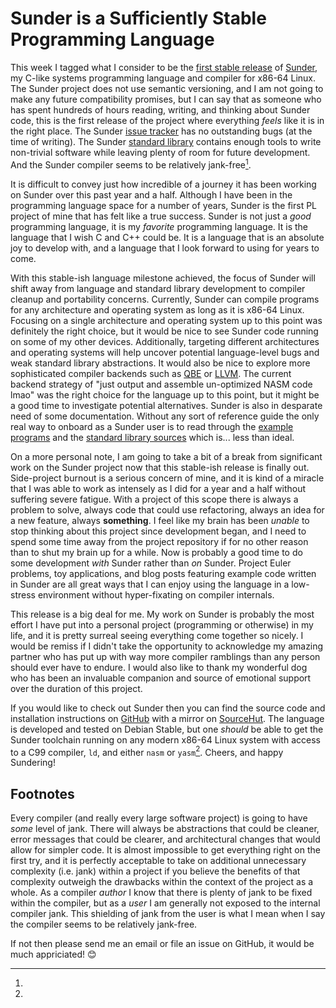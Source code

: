 Sunder is a Sufficiently Stable Programming Language
====================================================

This week I tagged what I consider to be the [first stable
release](https://github.com/ashn-dot-dev/sunder/releases/tag/2022.07.13) of
[Sunder](https://github.com/ashn-dot-dev/sunder), my C-like systems programming
language and compiler for x86-64 Linux. The Sunder project does not use
semantic versioning, and I am not going to make any future compatibility
promises, but I can say that as someone who has spent hundreds of hours
reading, writing, and thinking about Sunder code, this is the first release of
the project where everything *feels* like it is in the right place. The Sunder
[issue tracker](https://github.com/ashn-dot-dev/sunder/issues) has no
outstanding bugs (at the time of writing). The Sunder [standard
library](https://github.com/ashn-dot-dev/sunder/tree/2022.07.13/lib/std)
contains enough tools to write non-trivial software while leaving plenty of
room for future development. And the Sunder compiler seems to be relatively
jank-free[^1].

It is difficult to convey just how incredible of a journey it has been working
on Sunder over this past year and a half. Although I have been in the
programming language space for a number of years, Sunder is the first PL
project of mine that has felt like a true success. Sunder is not just a *good*
programming language, it is my *favorite* programming language. It is the
language that I wish C and C++ could be. It is a language that is an absolute
joy to develop with, and a language that I look forward to using for years to
come.

With this stable-ish language milestone achieved, the focus of Sunder will
shift away from language and standard library development to compiler cleanup
and portability concerns. Currently, Sunder can compile programs for any
architecture and operating system as long as it is x86-64 Linux. Focusing on a
single architecture and operating system up to this point was definitely the
right choice, but it would be nice to see Sunder code running on some of my
other devices. Additionally, targeting different architectures and operating
systems will help uncover potential language-level bugs and weak standard
library abstractions. It would also be nice to explore more sophisticated
compiler backends such as [QBE](https://c9x.me/compile/) or
[LLVM](https://llvm.org/). The current backend strategy of "just output and
assemble un-optimized NASM code lmao" was the right choice for the language up
to this point, but it might be a good time to investigate potential
alternatives. Sunder is also in desparate need of some documentation. Without
any sort of reference guide the only real way to onboard as a Sunder user is to
read through the [example
programs](https://github.com/ashn-dot-dev/sunder/tree/2022.07.13/examples) and
the [standard library
sources](https://github.com/ashn-dot-dev/sunder/tree/2022.07.13/lib/std) which
is... less than ideal.

On a more personal note, I am going to take a bit of a break from significant
work on the Sunder project now that this stable-ish release is finally out.
Side-project burnout is a serious concern of mine, and it is kind of a miracle
that I was able to work as intensely as I did for a year and a half without
suffering severe fatigue. With a project of this scope there is always a
problem to solve, always code that could use refactoring, always an idea for a
new feature, always **something**. I feel like my brain has been *unable* to
stop thinking about this project since development began, and I need to spend
some time away from the project repository if for no other reason than to shut
my brain up for a while. Now is probably a good time to do some development
*with* Sunder rather than *on* Sunder. Project Euler problems, toy
applications, and blog posts featuring example code written in Sunder are all
great ways that I can enjoy using the language in a low-stress environment
without hyper-fixating on compiler internals.

This release is a big deal for me. My work on Sunder is probably the most
effort I have put into a personal project (programming or otherwise) in my
life, and it is pretty surreal seeing everything come together so nicely. I
would be remiss if I didn't take the opportunity to acknowledge my amazing
partner who has put up with way more compiler ramblings than any person should
ever have to endure. I would also like to thank my wonderful dog who has been
an invaluable companion and source of emotional support over the duration of
this project.

If you would like to check out Sunder then you can find the source code and
installation instructions on [GitHub](https://github.com/ashn-dot-dev/sunder)
with a mirror on [SourceHut](https://git.sr.ht/~ashn/sunder). The language is
developed and tested on Debian Stable, but one *should* be able to get the
Sunder toolchain running on any modern x86-64 Linux system with access to a C99
compiler, `ld`, and either `nasm` or `yasm`[^2]. Cheers, and happy Sundering!

## Footnotes
[^1]:
Every compiler (and really every large software project) is going to have
*some* level of jank. There will always be abstractions that could be cleaner,
error messages that could be clearer, and architectural changes that would
allow for simpler code. It is almost impossible to get everything right on the
first try, and it is perfectly acceptable to take on additional unnecessary
complexity (i.e. jank) within a project if you believe the benefits of that
complexity outweigh the drawbacks within the context of the project as a whole.
As a compiler *author* I know that there is plenty of jank to be fixed within
the compiler, but as a *user* I am generally not exposed to the internal
compiler jank. This shielding of jank from the user is what I mean when I say
the compiler seems to be relatively jank-free.

[^2]:
If not then please send me an email or file an issue on GitHub, it would be
much appriciated! 😊
